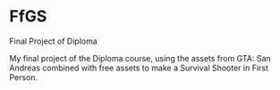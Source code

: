 # FfGS
Final Project of Diploma

My final project of the Diploma course, using the assets from GTA: San Andreas combined with free assets to make a Survival Shooter in First Person.
